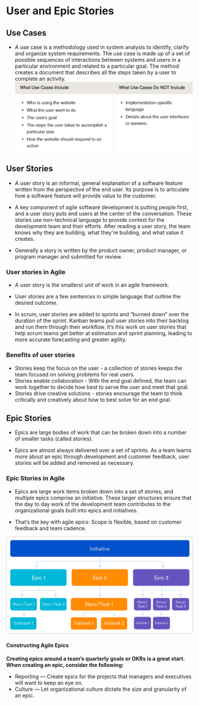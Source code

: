 # User and Epic Stories

## Use Cases
- A use case is a methodology used in system analysis to identify, clarify and organize system requirements. The use case is made up of a set of possible sequences of interactions between systems and users in a particular environment and related to a particular goal. The method creates a document that describes all the steps taken by a user to complete an activity.
![UseCases](Usecases.PNG)



## User Stories
- A user story is an informal, general explanation of a software feature written from the perspective of the end user. Its purpose is to articulate how a software feature will provide value to the customer.

- A key component of agile software development is putting people first, and a user story puts end users at the center of the conversation. These stories use non-technical language to provide context for the development team and their efforts. After reading a user story, the team knows why they are building, what they're building, and what value it creates. 

 - Generally a story is written by the product owner, product manager, or program manager and submitted for review.


### User stories in Agile

- A user story is the smallerst unit of work in an agile framework.

- User stories are a few sentences in simple language that outline the desired outcome.

-  In scrum, user stories are added to sprints and “burned down” over the duration of the sprint. Kanban teams pull user stories into their backlog and run them through their workflow. It’s this work on user stories that help scrum teams get better at estimation and sprint planning, leading to more accurate forecasting and greater agility. 

### Benefits of user stories
- Stories keep the focus on the user - a collection of stories keeps the team focused on solving problems for real users.
- Stories enable collaboration - With the end goal defined, the team can work together to decide how best to serve the user and meet that goal.
- Stories drive creative solutions - stories encourage the team to think critically and creatively about how to best solve for an end goal.


## Epic Stories
- Epics are large bodies of work that can be broken down into a number of smaller tasks (called stories).

- Epics are almost always delivered over a set of sprints. As a team learns more about an epic through development and customer feedback, user stories will be added and removed as necessary. 



### Epic Stories in Agile
 - Epics are large work items broken down into a set of stories, and multiple epics comprise an initiative. These larger structures ensure that the day to day work of the development team contributes to the organizational goals built into epics and initiatives.
 
 - That’s the key with agile epics: Scope is flexible, based on customer feedback and team cadence.

 ![UseCases](Image.png)


 #### Constructing Agile Epics
 **Creating epics around a team’s quarterly goals or OKRs is a great start. When creating an epic, consider the following:**
 - Reporting — Create epics for the projects that managers and executives will want to keep an eye on.
 - Culture — Let organizational culture dictate the size and granularity of an epic.


